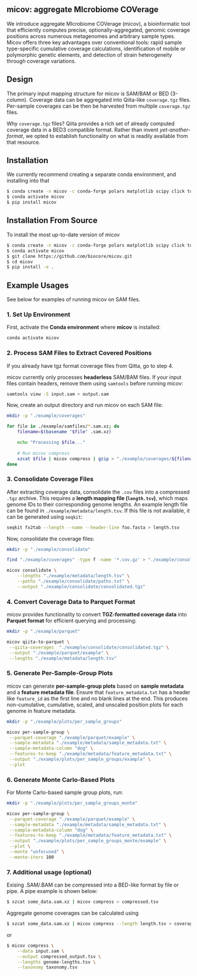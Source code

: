 ## micov: aggregate MIcrobiome COVerage

We introduce aggregate MIcrobiome COVerage (micov), a bioinformatic tool that efficiently computes precise, optionally-aggregated, genomic coverage positions across numerous metagenomes and arbitrary sample types. Micov offers three key advantages over conventional tools: rapid sample type-specific cumulative coverage calculations, identification of mobile or polymorphic genetic elements, and detection of strain heterogeneity through coverage variations.

## Design

The primary input mapping structure for micov is SAM/BAM or BED (3-column). 
Coverage data can be aggregated into Qiita-like `coverage.tgz` files. Per-sample
coverages can be then be harvested from multiple `coverage.tgz` files.

Why `coverage.tgz` files? Qiita provides a rich set of already computed 
coverage data in a BED3 compatible format. Rather than invent 
*yet-another-format*, we opted to establish functionality on what is readily
available from that resource.

## Installation

We currently recommend creating a separate conda environment, and installing
into that

```bash
$ conda create -n micov -c conda-forge polars matplotlib scipy click tqdm numba duckdb pyarrow
$ conda activate micov
$ pip install micov
```

## Installation From Source

To install the most up-to-date version of micov
```bash
$ conda create -n micov -c conda-forge polars matplotlib scipy click tqdm numba duckdb pyarrow
$ conda activate micov
$ git clone https://github.com/biocore/micov.git
$ cd micov
$ pip install -e .
```

## Example Usages

See below for examples of running micov on SAM files. 

### 1. Set Up Environment
First, activate the **Conda environment** where **micov** is installed:  
```bash
conda activate micov
```

### 2. Process SAM Files to Extract Covered Positions
If you already have tgz format coverage files from Qitta, go to step 4. 

micov currently only processes **headerless** SAM/BAM files. If your input files contain headers, remove them using `samtools` before running micov:  
```bash
samtools view -S input.sam > output.sam
```

Now, create an output directory and run micov on each SAM file:  
```bash
mkdir -p "./example/coverages"

for file in ./example/samfiles/*.sam.xz; do
    filename=$(basename "$file" .sam.xz)

    echo "Processing $file..."
    
    # Run micov compress
    xzcat $file | micov compress | gzip > "./example/coverages/${filename}.cov.gz"
done
```

### 3. Consolidate Coverage Files
After extracting coverage data, consolidate the `.cov` files into a compressed `.tgz` archive. This requires a **length mapping file (`length.tsv`)**, which maps genome IDs to their corresponding genome lengths. An example length file can be found in `./example/metadata/length.tsv`. If this file is not available, it can be generated using `seqkit`:
```bash
seqkit fx2tab --length --name --header-line foo.fasta > length.tsv
```

Now, consolidate the coverage files:
```bash
mkdir -p "./example/consolidate"

find "./example/coverages" -type f -name '*.cov.gz' > "./example/consolidate/paths.txt"

micov consolidate \
    --lengths "./example/metadata/length.tsv" \
    --paths "./example/consolidate/paths.txt" \
    --output "./example/consolidate/consolidated.tgz"
```

### 4. Convert Coverage Data to Parquet Format
micov provides functionality to convert **TGZ-formatted coverage data** into **Parquet format** for efficient querying and processing:
```bash
mkdir -p "./example/parquet"

micov qiita-to-parquet \
 --qiita-coverages  "./example/consolidate/consolidated.tgz" \
 --output "./example/parquet/example" \
 --lengths "./example/metadata/length.tsv"
```

### 5. Generate Per-Sample-Group Plots
micov can generate **per-sample-group plots** based on **sample metadata** and a **feature metadata file**. Ensure that `feature_metadata.txt` has a header like `feature_id` as the first line and no blank lines at the end. This produces non-cumulative, cumulative, scaled, and unscaled position plots for each genome in feature metadata.

```bash
mkdir -p "./example/plots/per_sample_groups"

micov per-sample-group \
 --parquet-coverage "./example/parquet/example" \
 --sample-metadata "./example/metadata/sample_metadata.txt" \
 --sample-metadata-column "dog" \
 --features-to-keep "./example/metadata/feature_metadata.txt" \
 --output "./example/plots/per_sample_groups/example" \
 --plot
```

### 6. Generate Monte Carlo-Based Plots
For Monte Carlo-based sample group plots, run:
```bash
mkdir -p "./example/plots/per_sample_groups_monte"

micov per-sample-group \
 --parquet-coverage "./example/parquet/example" \
 --sample-metadata "./example/metadata/sample_metadata.txt" \
 --sample-metadata-column "dog" \
 --features-to-keep "./example/metadata/feature_metadata.txt" \
 --output "./example/plots/per_sample_groups_monte/example" \
 --plot \
 --monte "unfocused" \
 --monte-iters 100
```


### 7. Additional usage (optional)

Exising .SAM/.BAM can be compressed into a BED-like format by file or pipe. A
pipe example is shown below:

```bash
$ xzcat some_data.sam.xz | micov compress > compressed.tsv
```

Aggregate genome coverages can be calculated using 
```bash
$ xzcat some_data.sam.xz | micov compress --length length.tsv > coverages.tsv
```
or 
```bash
$ micov compress \
    --data input.sam \
    --output compressed_output.tsv \
    --lengths genome-lengths.tsv \
    --taxonomy taxonomy.tsv
```
